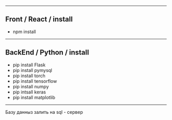 ----------------------------------------------
Front / React / install
----------------------------------------------
 - npm install
----------------------------------------------

BackEnd / Python / install
----------------------------------------------
 - pip install Flask
 - pip install pymysql
 - pip install torch
 - pip install tensorflow
 - pip install numpy
 - pip intsall keras
 - pip install matplotlib
----------------------------------------------
Базу данныз залить на sql - сервер
